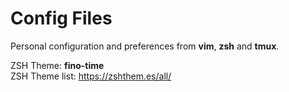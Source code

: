 # Config Files
Personal configuration and preferences from **vim**, **zsh** and **tmux**.

ZSH Theme: **fino-time**<br>
ZSH Theme list: https://zshthem.es/all/
